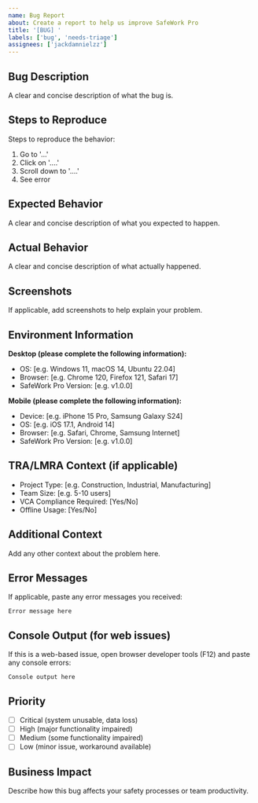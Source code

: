 ```yaml
---
name: Bug Report
about: Create a report to help us improve SafeWork Pro
title: '[BUG] '
labels: ['bug', 'needs-triage']
assignees: ['jackdamnielzz']
---
```


## Bug Description
A clear and concise description of what the bug is.

## Steps to Reproduce
Steps to reproduce the behavior:
1. Go to '...'
2. Click on '....'
3. Scroll down to '....'
4. See error

## Expected Behavior
A clear and concise description of what you expected to happen.

## Actual Behavior
A clear and concise description of what actually happened.

## Screenshots
If applicable, add screenshots to help explain your problem.

## Environment Information
**Desktop (please complete the following information):**
- OS: [e.g. Windows 11, macOS 14, Ubuntu 22.04]
- Browser: [e.g. Chrome 120, Firefox 121, Safari 17]
- SafeWork Pro Version: [e.g. v1.0.0]

**Mobile (please complete the following information):**
- Device: [e.g. iPhone 15 Pro, Samsung Galaxy S24]
- OS: [e.g. iOS 17.1, Android 14]
- Browser: [e.g. Safari, Chrome, Samsung Internet]
- SafeWork Pro Version: [e.g. v1.0.0]

## TRA/LMRA Context (if applicable)
- Project Type: [e.g. Construction, Industrial, Manufacturing]
- Team Size: [e.g. 5-10 users]
- VCA Compliance Required: [Yes/No]
- Offline Usage: [Yes/No]

## Additional Context
Add any other context about the problem here.

## Error Messages
If applicable, paste any error messages you received:
```
Error message here
```

## Console Output (for web issues)
If this is a web-based issue, open browser developer tools (F12) and paste any console errors:
```
Console output here
```

## Priority
- [ ] Critical (system unusable, data loss)
- [ ] High (major functionality impaired)
- [ ] Medium (some functionality impaired)
- [ ] Low (minor issue, workaround available)

## Business Impact
Describe how this bug affects your safety processes or team productivity.